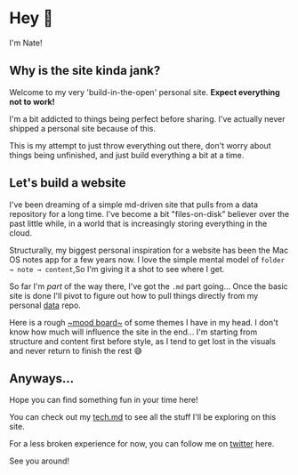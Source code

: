 Hey 👋
======

I'm Nate!

Why is the site kinda jank?
---------------------------

Welcome to my very 'build-in-the-open' personal site. **Expect everything not to work!**

I'm a bit addicted to things being perfect before sharing. I've actually never shipped a personal site because of this.

This is my attempt to just throw everything out there, don't worry about things being unfinished, and just build everything a bit at a time.

Let's build a website
---------------------

I've been dreaming of a simple md-driven site that pulls from a data repository for a long time. I've become a bit "files-on-disk" believer over the past little while, in a world that is increasingly storing everything in the cloud.

Structurally, my biggest personal inspiration for a website has been the Mac OS notes app for a few years now. I love the simple mental model of `folder → note → content`,So I'm giving it a shot to see where I get.

So far I'm *part* of the way there, I've got the `.md` part going... Once the basic site is done I'll pivot to figure out how to pull things directly from my personal [data](https://github.com/iamnbutler/data) repo.

Here is a rough [~mood board~](https://www.figma.com/file/VNpgDenh0jr5gin1E5YoJt/v-14-moodboard?node-id=0%3A1) of some themes I have in my head. I don't know how much will influence the site in the end... I'm starting from structure and content first before style, as I tend to get lost in the visuals and never return to finish the rest 😅

Anyways...
----------

Hope you can find something fun in your time here!

You can check out my [tech.md](https://github.com/iamnbutler/vercel-nuxt/blob/main/.meta/tech.md) to see all the stuff I'll be exploring on this site.

For a less broken experience for now, you can follow me on [twitter](https://twitter.com/iamnbutler) here.

See you around!
